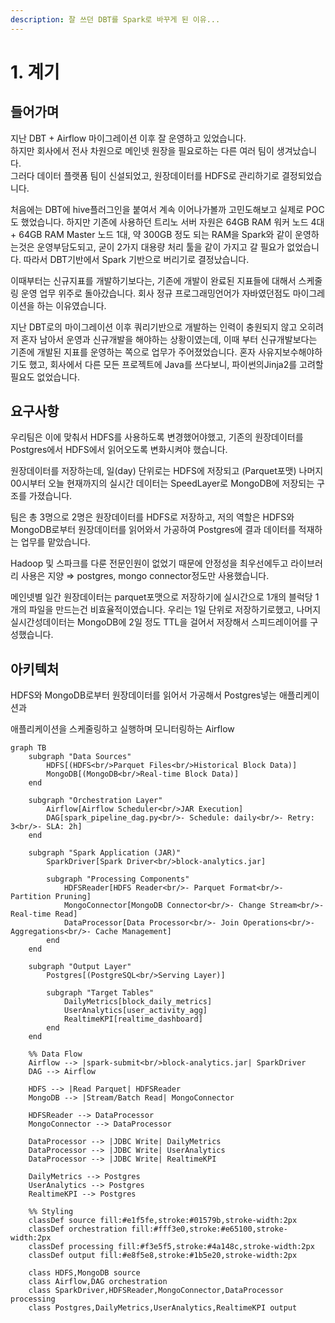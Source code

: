 ```yaml
---
description: 잘 쓰던 DBT를 Spark로 바꾸게 된 이유...
---
```


# 1. 계기

## 들어가며

지난 DBT + Airflow 마이그레이션 이후 잘 운영하고 있었습니다.\
하지만 회사에서 전사 차원으로 메인넷 원장을 필요로하는 다른 여러 팀이 생겨났습니다.\
그러다 데이터 플랫폼 팀이 신설되었고, 원장데이터를 HDFS로 관리하기로 결정되었습니다.

처음에는 DBT에 hive플러그인을 붙여서 계속 이어나가볼까 고민도해보고 실제로 POC도 했었습니다. 하지만 기존에 사용하던 트리노 서버 자원은 64GB RAM 워커 노드 4대 + 64GB RAM Master 노드 1대, 약 300GB 정도 되는 RAM을 Spark와 같이 운영하는것은 운영부담도되고, 굳이 2가지 대용량 처리 툴을 같이 가지고 갈 필요가 없었습니다.  따라서 DBT기반에서 Spark 기반으로 버리기로 결정났습니다.

이때부터는 신규지표를 개발하기보다는, 기존에 개발이 완료된 지표들에 대해서 스케줄링 운영 업무 위주로 돌아갔습니다. 회사 정규 프로그래밍언어가 자바였던점도 마이그레이션을 하는 이유였습니다.

지난 DBT로의 마이그레이션 이후 쿼리기반으로 개발하는 인력이 충원되지 않고 오히려 저 혼자 남아서 운영과 신규개발을 해야하는 상황이였는데, 이때 부터 신규개발보다는 기존에 개발된 지표를 운영하는 쪽으로 업무가 주어졌었습니다. 혼자 사유지보수해야하기도 했고, 회사에서 다른 모든 프로젝트에 Java를 쓰다보니,  파이썬의Jinja2를 고려할 필요도 없었습니다.

## 요구사항

우리팀은 이에 맞춰서 HDFS를 사용하도록 변경했어야했고, 기존의 원장데이터를 Postgres에서 HDFS에서 읽어오도록 변화시켜야 했습니다.

원장데이터를 저장하는데, 일(day) 단위로는 HDFS에 저장되고 (Parquet포맷) 나머지 00시부터 오늘 현재까지의 실시간 데이터는 SpeedLayer로 MongoDB에 저장되는 구조를 가졌습니다.

팀은 총 3명으로 2명은 원장데이터를 HDFS로 저장하고, 저의 역할은 HDFS와 MongoDB로부터 원장데이터를 읽어와서 가공하여 Postgres에 결과 데이터를 적재하는 업무를 맡았습니다.

Hadoop 및 스파크를 다룬 전문인원이 없었기 때문에 안정성을 최우선에두고 라이브러리 사용은 지양 ⇒ postgres, mongo connector정도만 사용했습니다.

메인넷별 일간 원장데이터는 parquet포맷으로 저장하기에 실시간으로 1개의 블럭당 1개의 파일을 만드는건 비효율적이였습니다. 우리는 1일 단위로 저장하기로했고, 나머지 실시간성데이터는 MongoDB에 2일 정도 TTL을 걸어서 저장해서 스피드레이어를 구성했습니다.

## 아키텍처

HDFS와 MongoDB로부터 원장데이터를 읽어서 가공해서 Postgres넣는 애플리케이션과

애플리케이션을 스케줄링하고 실행하며 모니터링하는 Airflow

```mermaid
graph TB
    subgraph "Data Sources"
        HDFS[(HDFS<br/>Parquet Files<br/>Historical Block Data)]
        MongoDB[(MongoDB<br/>Real-time Block Data)]
    end

    subgraph "Orchestration Layer"
        Airflow[Airflow Scheduler<br/>JAR Execution]
        DAG[spark_pipeline_dag.py<br/>- Schedule: daily<br/>- Retry: 3<br/>- SLA: 2h]
    end

    subgraph "Spark Application (JAR)"
        SparkDriver[Spark Driver<br/>block-analytics.jar]
        
        subgraph "Processing Components"
            HDFSReader[HDFS Reader<br/>- Parquet Format<br/>- Partition Pruning]
            MongoConnector[MongoDB Connector<br/>- Change Stream<br/>- Real-time Read]
            DataProcessor[Data Processor<br/>- Join Operations<br/>- Aggregations<br/>- Cache Management]
        end
    end

    subgraph "Output Layer"
        Postgres[(PostgreSQL<br/>Serving Layer)]
        
        subgraph "Target Tables"
            DailyMetrics[block_daily_metrics]
            UserAnalytics[user_activity_agg]
            RealtimeKPI[realtime_dashboard]
        end
    end

    %% Data Flow
    Airflow --> |spark-submit<br/>block-analytics.jar| SparkDriver
    DAG --> Airflow
    
    HDFS --> |Read Parquet| HDFSReader
    MongoDB --> |Stream/Batch Read| MongoConnector
    
    HDFSReader --> DataProcessor
    MongoConnector --> DataProcessor
    
    DataProcessor --> |JDBC Write| DailyMetrics
    DataProcessor --> |JDBC Write| UserAnalytics  
    DataProcessor --> |JDBC Write| RealtimeKPI
    
    DailyMetrics --> Postgres
    UserAnalytics --> Postgres
    RealtimeKPI --> Postgres

    %% Styling
    classDef source fill:#e1f5fe,stroke:#01579b,stroke-width:2px
    classDef orchestration fill:#fff3e0,stroke:#e65100,stroke-width:2px
    classDef processing fill:#f3e5f5,stroke:#4a148c,stroke-width:2px
    classDef output fill:#e8f5e8,stroke:#1b5e20,stroke-width:2px

    class HDFS,MongoDB source
    class Airflow,DAG orchestration
    class SparkDriver,HDFSReader,MongoConnector,DataProcessor processing
    class Postgres,DailyMetrics,UserAnalytics,RealtimeKPI output
```









